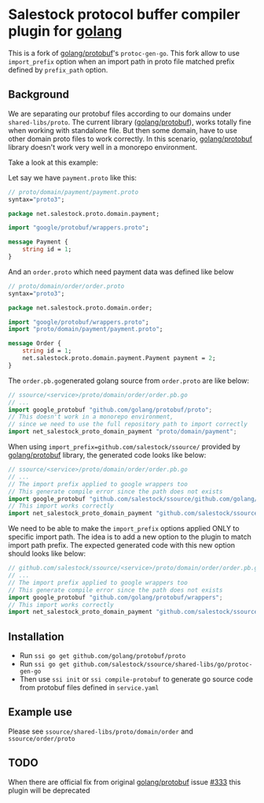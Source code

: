 # Salestock protocol buffer compiler plugin for [golang](https://golang.org)

This is a fork of [golang/protobuf](https://github.com/golang/protobuf)'s `protoc-gen-go`. This fork allow to use `import_prefix` option when an import path in proto file matched prefix defined by `prefix_path` option.

## Background

We are separating our protobuf files according to our domains under `shared-libs/proto`. The current library ([golang/protobuf](https://github.com/golang/protobuf)), works totally fine when working with standalone file. But then some domain, have to use other domain proto files to work correctly. In this scenario,  [golang/protobuf](https://github.com/golang/protobuf) library doesn't work very well in a monorepo environment.

Take a look at this example:

Let say we have `payment.proto` like this:

```proto
// proto/domain/payment/payment.proto
syntax="proto3";

package net.salestock.proto.domain.payment;

import "google/protobuf/wrappers.proto";

message Payment {
    string id = 1;
}
```

And an `order.proto` which need payment data was defined like below

```proto
// proto/domain/order/order.proto
syntax="proto3";

package net.salestock.proto.domain.order;

import "google/protobuf/wrappers.proto";
import "proto/domain/payment/payment.proto";

message Order {
    string id = 1;
    net.salestock.proto.domain.payment.Payment payment = 2;
}
```

The `order.pb.go`generated golang source from `order.proto` are like below:

```go
// ssource/<service>/proto/domain/order/order.pb.go
// ...
import google_protobuf "github.com/golang/protobuf/proto";
// This doesn't work in a monorepo environment,
// since we need to use the full repository path to import correctly 
import net_salestock_proto_domain_payment "proto/domain/payment";
```

When using `import_prefix=github.com/salestock/ssource/` provided by  [golang/protobuf](https://github.com/golang/protobuf) library, the generated code looks like below:

```go
// ssource/<service>/proto/domain/order/order.pb.go
// ...
// The import prefix applied to google wrappers too
// This generate compile error since the path does not exists
import google_protobuf "github.com/salestock/ssource/github.com/golang/protobuf/wrappers";
// This import works correctly
import net_salestock_proto_domain_payment "github.com/salestock/ssource/proto/domain/payment";
```

We need to be able to make the `import_prefix` options applied ONLY to specific import path. The idea is to add a new option to the plugin to match import path prefix. The expected generated code with this new option should looks like below:

```go
// github.com/salestock/ssource/<service>/proto/domain/order/order.pb.go
// ...
// The import prefix applied to google wrappers too
// This generate compile error since the path does not exists
import google_protobuf "github.com/golang/protobuf/wrappers";
// This import works correctly
import net_salestock_proto_domain_payment "github.com/salestock/ssource/<service_name>/proto/domain/payment";
```

## Installation

- Run `ssi go get github.com/golang/protobuf/proto`
- Run `ssi go get github.com/salestock/ssource/shared-libs/go/protoc-gen-go`
- Then use `ssi init` or `ssi compile-protobuf` to generate go source code from
  protobuf files defined in `service.yaml`

## Example use

Please see `ssource/shared-libs/proto/domain/order` and `ssource/order/proto`

## TODO

When there are official fix from original [golang/protobuf](https://github.com/golang/protobuf) issue [#333](https://github.com/golang/protobuf/issues/333) this plugin will be deprecated
